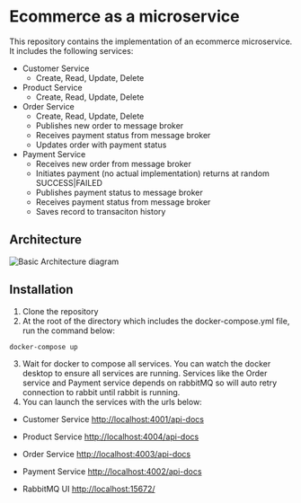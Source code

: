 # Ecommerce as a microservice

This repository contains the implementation of an ecommerce microservice. It includes the following services:

 - Customer Service
	 - Create, Read, Update, Delete
 - Product Service
	 - Create, Read, Update, Delete
 - Order Service
	 - Create, Read, Update, Delete
	 - Publishes new order to message broker
	 - Receives payment status from message broker
	 - Updates order with payment status
 - Payment Service
	 - Receives new order from message broker
	 - Initiates payment (no actual implementation) returns at random SUCCESS|FAILED
	 - Publishes payment status to message broker
	 - Receives payment status from message broker 
	 - Saves record to transaciton history

## Architecture

![Basic Architecture diagram](https://res.cloudinary.com/dpyywotyh/image/upload/v1645660311/EcommerceArchitecture_omepg6.png)

## Installation

 1. Clone the repository
 2. At the root of the directory which includes the docker-compose.yml file, run the command below:
```
docker-compose up
```
3. Wait for docker to compose all services. You can watch the docker desktop to ensure all services are running. Services like the Order service and Payment service depends on rabbitMQ so will auto retry connection to rabbit until rabbit is running.
4. You can launch the services with the urls below:


- Customer Service [http://localhost:4001/api-docs](http://localhost:4001/api-docs)

- Product Service [http://localhost:4004/api-docs](http://localhost:4004/api-docs)

- Order Service [http://localhost:4003/api-docs](http://localhost:4003/api-docs)
		
- Payment Service [http://localhost:4002/api-docs](http://localhost:4002/api-docs)
		
- RabbitMQ UI [http://localhost:15672/](http://localhost:15672/)
